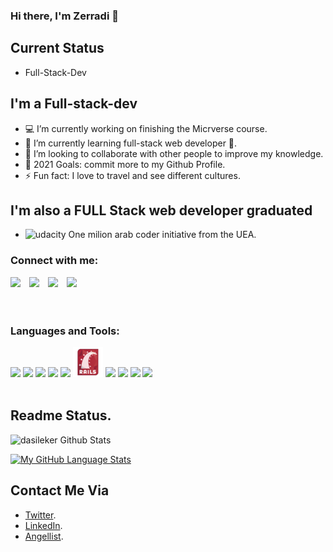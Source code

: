 ### Hi there, I'm Zerradi 👋

## Current Status
 
- Full-Stack-Dev

## I'm a Full-stack-dev
- 💻 I’m currently working on finishing the Micrverse course.
- 🌱 I’m currently learning full-stack web developer 🤣.
- 👯 I’m looking to collaborate with other people to improve my knowledge.
- 🥅 2021 Goals: commit more to my Github Profile.
- ⚡ Fun fact: I love to travel and see different  cultures.

## I'm also a FULL Stack web developer graduated 

- <img alt="udacity"  src="assets/udacity1.ico"/> <span style="marging-bottom: 15px;">One milion arab coder initiative from the UEA<span>.

### Connect with me:

<div><img src="https://img.icons8.com/fluent/48/000000/domain.png" aligne="left"/>
<img src="https://img.icons8.com/fluent/48/000000/twitter.png" aligne="left"  style="margin-left:10px"/>
<img src="https://img.icons8.com/nolan/48/linkedin.png" aligne="left"  style="margin-left:10px"/>
<img src="https://img.icons8.com/nolan/48/angelist.png" aligne="left"  style="margin-left:10px"/></div>

<br />
<br />

### Languages and Tools:

<div>
<img src="https://img.icons8.com/nolan/48/github.png"/>
<img src="https://img.icons8.com/color/50/000000/html-5--v1.png"/>
<img src="https://img.icons8.com/color/48/000000/css3.png"/>
<img src="https://img.icons8.com/color/48/000000/ruby-programming-language.png"/>
<img src="https://img.icons8.com/color/48/000000/microsoft-sql-server.png"/>
<img src="assets/rails2.png"/>
<img src="https://img.icons8.com/color/48/000000/javascript.png"/>
<img src="https://img.icons8.com/dusk/48/000000/webpack.png"/>
<img src="https://img.icons8.com/nolan/48/react-native.png"/>
<img src="https://img.icons8.com/color/48/000000/redux.png"/>
</div>



<br/>

## Readme Status. 

<img  alt="dasileker Github Stats" src="https://github-readme-stats.vercel.app/api?username=dasileker&count_private=true"/>

<br />


[![My GitHub Language Stats](https://github-readme-stats.vercel.app/api/top-langs/?username=dasileker&langs_count=5&theme=tokyonight)]()


## Contact Me Via

 - [Twitter](https://twitter.com/dasileker).
 - [LinkedIn](https://www.linkedin.com/in/amine-zerradi/).
 - [Angellist](https://angel.co/u/zerradi).

